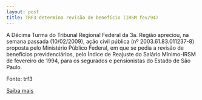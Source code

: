 ```yaml
---
layout: post
title: TRF3 determina revisão de benefício (IRSM fev/94)
---
```

<p>A Décima Turma do Tribunal Regional Federal da 3a. Região apreciou, na semana passada (10/02/2009), ação civil pública (nº 2003.61.83.011237-8) proposta pelo Ministério Público Federal, em que se pedia a revisão de benefícios previdenciários, pelo Índice de Reajuste do Salário Mínimo-IRSM de fevereiro de 1994, para os segurados e pensionistas do Estado de São Paulo.</p><p>Fonte: trf3</p><p><a href="http://www.trf3.jus.br/trf3r/index.php?id=11&op=noticia&id_materia=1752" target="_blank">Saiba mais </a></p>
